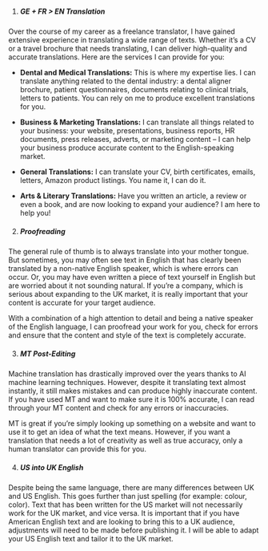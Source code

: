 1.	##### GE + FR > EN Translation

Over the course of my career as a freelance translator, I have gained extensive experience in translating a wide range of texts. Whether it’s a CV or a travel brochure that needs translating, I can deliver high-quality and accurate translations. Here are the services I can provide for you: 

-	**Dental and Medical Translations:**
This is where my expertise lies. I can translate anything related to the dental industry: a dental aligner brochure, patient questionnaires, documents relating to clinical trials, letters to patients. You can rely on me to produce excellent translations for you. 

-	**Business & Marketing Translations:**
I can translate all things related to your business: your website, presentations, business reports, HR documents, press releases, adverts, or marketing content – I can help your business produce accurate content to the English-speaking market. 

-	**General Translations:**
I can translate your CV, birth certificates, emails, letters, Amazon product listings. You name it, I can do it. 

-	**Arts & Literary Translations:**
Have you written an article, a review or even a book, and are now looking to expand your audience? I am here to help you! 

2. ##### Proofreading

The general rule of thumb is to always translate into your mother tongue. But sometimes, you may often see text in English that has clearly been translated by a non-native English speaker, which is where errors can occur. Or, you may have even written a piece of text yourself in English but are worried about it not sounding natural. If you’re a company, which is serious about expanding to the UK market, it is really important that your content is accurate for your target audience.
   
With a combination of a high attention to detail and being a native speaker of the English language, I can proofread your work for you, check for errors and ensure that the content and style of the text is completely accurate. 

3. ##### MT Post-Editing

Machine translation has drastically improved over the years thanks to AI machine learning techniques. However, despite it translating text almost instantly, it still makes mistakes and can produce highly inaccurate content. If you have used MT and want to make sure it is 100% accurate, I can read through your MT content and check for any errors or inaccuracies. 
  
MT is great if you’re simply looking up something on a website and want to use it to get an idea of what the text means. However, if you want a translation that needs a lot of creativity as well as true accuracy, only a human translator can provide this for you. 

4. ##### US into UK English

Despite being the same language, there are many differences between UK and US English. This goes further than just spelling (for example: colour, color). Text that has been written for the US market will not necessarily work for the UK market, and vice versa. It is important that if you have American English text and are looking to bring this to a UK audience, adjustments will need to be made before publishing it. I will be able to adapt your US English text and tailor it to the UK market. 
